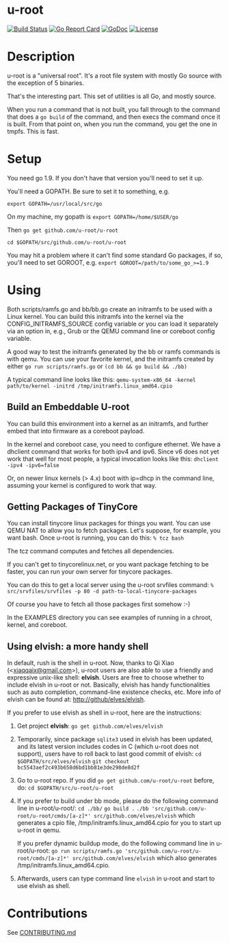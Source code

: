 
u-root
======

[![Build Status](https://travis-ci.org/u-root/u-root.svg?branch=master)](https://travis-ci.org/u-root/u-root) [![Go Report Card](https://goreportcard.com/badge/github.com/u-root/u-root)](https://goreportcard.com/report/github.com/u-root/u-root) [![GoDoc](https://godoc.org/github.com/u-root/u-root?status.svg)](https://godoc.org/github.com/u-root/u-root) [![License](https://img.shields.io/badge/License-BSD%203--Clause-blue.svg)](https://github.com/u-root/u-root/blob/master/LICENSE)

# Description

u-root is a "universal root". It's a root file system with mostly Go source with the exception of 5 binaries.

That's the interesting part. This set of utilities is all Go, and mostly source.

When you run a command that is not built, you fall through to the command that does a
`go build` of the command, and then execs the command once it is built. From that point on,
when you run the command, you get the one in tmpfs. This is fast.

# Setup

You need go 1.9. If you don't have that version you'll need to set it up.

You'll need a GOPATH. Be sure to set it to something, e.g.

`export GOPATH=/usr/local/src/go`

On my machine, my gopath is
`export GOPATH=/home/$USER/go`

Then
`go get github.com/u-root/u-root`

`cd $GOPATH/src/github.com/u-root/u-root`

You may hit a problem where it can't find some standard Go packages, if so, you'll need
to set GOROOT, e.g.
`export GOROOT=/path/to/some_go_>=1.9`

# Using

Both scripts/ramfs.go and bb/bb.go create an initramfs to be used with a Linux kernel.
You can build this initramfs into the kernel via the CONFIG_INITRAMFS_SOURCE config
variable or you can load it separately via an option in, e.g., Grub or the QEMU
command line or coreboot config variable.

A good way to test the initramfs generated by the bb or ramfs commands is with qemu.
You can use your favorite kernel, and the initramfs
created by either
`go run scripts/ramfs.go`
or
`(cd bb && go build && ./bb)`

A typical command line looks like this:
`qemu-system-x86_64 -kernel path/to/kernel -initrd /tmp/initramfs.linux_amd64.cpio`

## Build an Embeddable U-root

You can build this environment into a kernel as an initramfs, and further
embed that into firmware as a coreboot payload.

In the kernel and coreboot case, you need to configure ethernet. We have a dhclient
command that works for both ipv4 and ipv6. Since v6 does not yet work that well for most
people, a typical invocation looks like this:
`dhclient -ipv4 -ipv6=false`

Or, on newer linux kernels (> 4.x) boot with ip=dhcp in the command line, assuming
your kernel is configured to work that way.

## Getting Packages of TinyCore

You can install tinycore linux packages for things you want.
You can use QEMU NAT to allow you to fetch packages.
Let's suppose, for example, you want bash. Once u-root is
running, you can do this:
`% tcz bash`

The tcz command computes and fetches all dependencies.

If you can't get to tinycorelinux.net, or you want package fetching to be faster,
you can run your own server for tinycore packages.

You can do this to get a local server using the u-root srvfiles command:
`% src/srvfiles/srvfiles -p 80 -d path-to-local-tinycore-packages`

Of course you have to fetch all those packages first somehow :-)

In the EXAMPLES directory you can see examples of running in a chroot, kernel, and coreboot.



## Using elvish: a more handy shell

In default, rush is the shell in u-root. Now, thanks to Qi Xiao (\<xiaqqaix@gmail.com\>), u-root users are also able to use a friendly and expressive unix-like shell: __elvish__. Users are free to choose whether to include elvish in u-root or not. Basically, elvish has handy functionalities such as auto completion, command-line existence checks, etc. More info of elvish can be found at: [http://github/elves/elvish](http://github.com/elves/elvish).

If you prefer to use elvish as shell in u-root, here are the instructions:

1. Get project __elvish__:
  `go get github.com/elves/elvish`

2. Temporarily, since package `sqlite3` used in elvish has been updated, and its latest
   version includes codes in C (which u-root does not support), users have to
   roll back to last good commit of elvish:
   `cd $GOPATH/src/elves/elvish`
   `git checkout bc5543aef2c493b658d6bd1bb81e3de298de8d2f`

3. Go to u-root repo. If you did `go get github.com/u-root/u-root` before, do:
  `cd $GOPATH/src/u-root/u-root`

4. If you prefer to build under bb mode, please do the following command line
   in u-root/u-root/:
   `cd ./bb/`
   `go build .`
   `./bb 'src/github.com/u-root/u-root/cmds/[a-z]*' src/github.com/elves/elvish`
   which generates a cpio file, /tmp/initramfs.linux\_amd64.cpio for you to
   start up u-root in qemu.

   If you prefer dynamic buildup mode, do the following command line in u-root/u-root:
   `go run scripts/ramfs.go 'src/github.com/u-root/u-root/cmds/[a-z]*' src/github.com/elves/elvish`
   which also generates /tmp/initramfs.linux\_amd64.cpio.

5. Afterwards, users can type command line `elvish` in u-root and start to use elvish as shell.



# Contributions

See [CONTRIBUTING.md](CONTRIBUTING.md)

